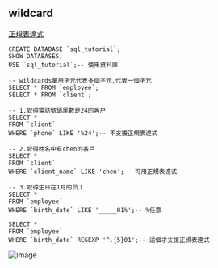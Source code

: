 ## wildcard

[正規表達式](https://atedev.wordpress.com/2007/11/23/%E6%AD%A3%E8%A6%8F%E8%A1%A8%E7%A4%BA%E5%BC%8F-regular-expression/)

```mysql
CREATE DATABASE `sql_tutorial`;
SHOW DATABASES;
USE `sql_tutorial`;-- 使用資料庫

-- wildcards萬用字元代表多個字元,代表一個字元
SELECT * FROM `employee`;
SELECT * FROM `client`;

-- 1.取得電話號碼尾數是24的客户
SELECT *
FROM `client`
WHERE `phone` LIKE '%24';-- 不支援正規表達式

-- 2.取得姓名中有chen的客戶
SELECT *
FROM `client`
WHERE `client_name` LIKE 'chen';-- 可用正規表達式

-- 3.取得生日在1月的员工
SELECT *
FROM `employee`
WHERE `birth_date` LIKE '_____01%';-- %任意

SELECT *
FROM `employee`
WHERE `birth_date` REGEXP '^.{5}01';-- 這個才支援正規表達式
```

![image](https://github.com/XiangYun2582/tools/assets/110577553/22edee9b-0b85-4431-9170-36196a36aa3d)
